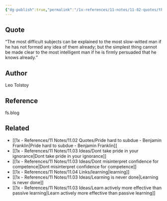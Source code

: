 ```yaml
---
{"dg-publish":true,"permalink":"/1x-references/11-notes/11-02-quotes/the-simplest-thing-cannot-be-made-clear-to-the-most-intelligent-man-if-he-is-firmly-persuaded-that-he-knows-already-leo-tolstoy/","title":"The simplest thing cannot be made clear to the most intelligent man if he is firmly persuaded that he knows already - Leo Tolstoy","created":"2024-05-19T16:51:40.818+03:00","updated":"2024-05-19T16:53:40.296+03:00"}
---
```



## Quote
“The most difficult subjects can be explained to the most slow-witted man if he has not formed any idea of them already; but the simplest thing cannot be made clear to the most intelligent man if he is firmly persuaded that he knows already.”

## Author
Leo Tolstoy

## Reference
fs.blog

## Related
- [[1x - References/11 Notes/11.02 Quotes/Pride hard to subdue - Benjamin Franklin\|Pride hard to subdue - Benjamin Franklin]]
- [[1x - References/11 Notes/11.03 Ideas/Dont take pride in your ignorance\|Dont take pride in your ignorance]]
- [[1x - References/11 Notes/11.03 Ideas/Dont misinterpret confidence for competence\|Dont misinterpret confidence for competence]]
- [[1x - References/11 Notes/11.04 Links/learning\|learning]]
- [[1x - References/11 Notes/11.03 Ideas/Learning is never done\|Learning is never done]]
- [[1x - References/11 Notes/11.03 Ideas/Learn actively more effective than passive learning\|Learn actively more effective than passive learning]]